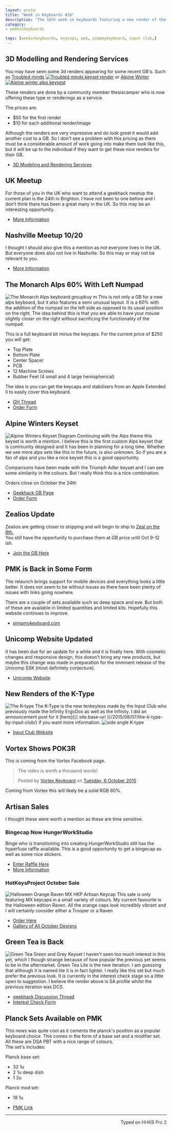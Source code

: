 ```yaml
---
layout: postw
title: "Week in Keyboards #16"
description: "The 16th week in keyboards featuring a new render of the K-Type an alps 60% with a numpad as well as the alpine winters keyset."
category: 
- weekinkeyboards

tags: [weekinkeyboards, keycaps, pmk, pimpmykeyboard, input club,]
---
```

## 3D Modelling and Rendering Services
You may have seen some 3d renders appearing for some recent GB's. Such as [Troubled minds](https://geekhack.org/index.php?topic=75345.0)
[![Troubled minds keyset render](http://i.imgur.com/y6ra6SRl.jpg)](https://geekhack.org/index.php?topic=75345.0)
or [Alpine Winter](https://geekhack.org/index.php?topic=75515.0)
[![Alpine winter alps keysest](http://i.imgur.com/qlygHnI.jpg)](https://geekhack.org/index.php?topic=75515.0)

These renders are done by a community member thesiscamper who is now offering these type or renderings as a service. 

The prices are:

* $50 for the first render
* $10 for each additional render/image

Although the renders are very impressive and do look great it would add another cost to a GB. So I don't see a problem with this pricing as there must be a considerable amount of work going into make them look like this, but it will be up to the individual if they want to get these nice renders for their GB.

* [3D Modeling and Rendering Services](https://geekhack.org/index.php?topic=75759.0)

## UK Meetup
For those of you in the UK who want to attend a geekhack meetup the current plan is the 24th in Brighton. I have not been to one before and I don't think there has been a great many in the UK. So this may be an interesting opportunity.

* [More Information](https://geekhack.org/index.php?topic=75674.0)

## Nashville Meetup 10/20
I thought I should also give this a mention as not everyone lives in the UK. But everyone does also not live in Nashville. So this may or may not be relevant to you.

* [More Information](https://geekhack.org/index.php?topic=75431.0)


## The Monarch Alps 60% With Left Numpad
![The Monarch Alps keyboard groupbuy m](http://i.imgur.com/SJWvcSbh.jpg)
This is not only a GB for a new alps keyboard, but it also features a semi unusual layout. It is a 60% with the addition of the numpad on the left side as opposed to its usual position on the right. The idea behind this is that you are able to have your mouse slightly closer on the right without sacrificing the functionality of the numpad.

This is a full keyboard kit minus the keycaps. For the current price of $250 you will get:

* Top Plate
* Bottom Plate
* Center Spacer
* PCB
* 12 Machine Screws
* Rubber Feet (4 small and 4 large hemispherical)

The idea is you can get the keycaps and stabilisers from an Apple Extended II to easily cover this keyboard.

* [GH Thread](https://geekhack.org/index.php?topic=75786.0)
* [Order Form](https://docs.google.com/forms/d/1n9FgLQ3gt3JN2B8venEoZYMIs7WLIz0R6Kj4kViVdQo/viewform?c=0&w=1)

## Alpine Winters Keyset
![Alpine Winters Keyset Diagram](http://i.imgur.com/ncMBeAFh.png)
Continuing with the Alps theme this keyset is worth a mention. I believe this is the first custom Alps keyset that is community designed and It has been in planning for a long time. Whether we see more alps sets like this in the future, is also unknown. So if you are a fan of alps and you like a nice keyset this is a good opportunity.

Comparisons have been made with the Triumph Adler keyset and I can see some similarity in the colours. But I really think this is a nice combination.

Orders close on October the 24th

* [Geekhack GB Page](https://geekhack.org/index.php?topic=75515.0)
* [Order Form](http://goo.gl/forms/dXIln3e5w1)

## Zealios Update
Zealios are getting closer to shipping and will begin to ship to [Zeal on the 8th.](https://geekhack.org/index.php?topic=74807.msg1886755#msg1886755)  
You still have the opportunity to purchase them at GB price until Oct 9-12 ish.

* [Join the GB Here](http://zealpc.net/collections/group-buy-pre-orders)

## PMK is Back in Some Form
The relaunch brings support for mobile devices and everything looks a little better. It does not seem to be without issues as there have been plenty of issues with links going nowhere.

There are a couple of sets available such as deep space and eve. But both of these are available in limited quantities and limited kits. Hopefully this website continues to improve.

* [pimpmykeyboard.com](http://pimpmykeyboard.com/)

## Unicomp Website Updated
It has been due for an update for a while and it is finally here. With cosmetic changes and responsive design, this doesn't bring any new products, but maybe this change was made in preparation for the imminent release of the Unicomp SSK (most definitely conjecture).

* [Unicomp Website](http://www.pckeyboard.com/page/SFNT)

## New Renders of the K-Type
![The K-type](http://i.imgur.com/3bchOJo.jpg)
The K-Type is the new tenkeyless made by the Input Club who previously made the Infinity ErgoDox as well as the Infinity. I did an announcement post for it [here]({{ site.base-url }}/2015/08/07/the-k-type-by-input-club/) if you want more information.
![side angle K-type](http://i.imgur.com/9v4sliP.jpg)

* [Input Club Website](http://input.club/)

## Vortex Shows POK3R
This is coming from the Vortex Facebook page.

<div id="fb-root"></div><script>(function(d, s, id) {  var js, fjs = d.getElementsByTagName(s)[0];  if (d.getElementById(id)) return;  js = d.createElement(s); js.id = id;  js.src = "//connect.facebook.net/en_GB/sdk.js#xfbml=1&version=v2.3";  fjs.parentNode.insertBefore(js, fjs);}(document, 'script', 'facebook-jssdk'));</script><div class="fb-post" data-href="https://www.facebook.com/Vortexgear/videos/935139489887095/" data-width="500"><div class="fb-xfbml-parse-ignore"><blockquote cite="https://www.facebook.com/Vortexgear/videos/935139489887095/"><p>The video is worth a thousand words!</p>Posted by <a href="https://www.facebook.com/Vortexgear">Vortex Keyboard</a> on&nbsp;<a href="https://www.facebook.com/Vortexgear/videos/935139489887095/">Tuesday, 6 October 2015</a></blockquote></div></div>

Coming from Vortex this will likely be a solid RGB 60%.

## Artisan Sales
I thought these were worth a mention as these are time sensitive.

### Bingecap Now HungerWorkStudio
Binge who is transitioning into creating HungerWorkStudio still has the hyperfuse raffle available. This is a good opportunity to get a bingecap as well as some nice stickers.

* [Enter Raffle Here](https://bingecap.com/product/hyper-hype-raffle-sticket/)
* [More Information](https://geekhack.org/index.php?topic=75101.0)

### HotKeysProject October Sale
![Halloween Orange Raven MX HKP Artisan Keycap](https://i.imgur.com/4sks0uK.jpg)
This sale is only featuring MX keycaps in a small variety of colours. My current favourite is the Halloween edition Raven. All the orange caps look incredibly vibrant and I will certainly consider either a Trooper or a Raven

* [Order Here](http://goo.gl/forms/mH2Jnaf3jq)
* [Gallery of All October Designs](http://imgur.com/a/E82gq)

## Green Tea is Back
![Green Tea Green and Grey Keyset](http://i.imgur.com/Vgsp4Bf.png)
I haven't seen too much interest in this yet, which I though strange because of how popular the previous set seems to be in the aftermarket. Green Tea Lite is the new iteration. I am guessing that although it is named lite it is in fact lighter. I really like this set but much prefer the previous look. It is currently in the interest check stage so a little open to suggestion. I believe the render above is SA profile whilst the previous iteration was DCS.

* [geekhack Discussion Thread](https://geekhack.org/index.php?topic=75817.0)
* [Interest Check Form](http://goo.gl/forms/KVD1G4Bm4p)

## Planck Sets Available on PMK
This news was quite cool as it cements the planck's position as a popular keyboard choice. This comes in the form of a base set and a modifier set. All these are DSA PBT with a nice range of colours.   
The set's includes:

Planck base set:

*  32 1u
*  2 1u deep dish
*  1 2u

Planck mod set:

* 18 1u

* [PMK Link](http://pimpmykeyboard.com/dsa-pbt-blank-keycap-sets/)

---------------------------------
 <p style="text-align: right" title="Equipped with Hasu's alternative controller">Typed on <font color="#373737">HHKB Pro 2</font></p>

